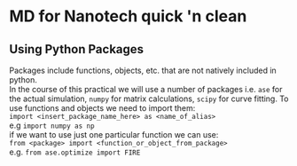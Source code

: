 # MD for Nanotech quick 'n clean

## Using Python Packages
Packages include functions, objects, etc. that are not natively included in python.    
In the course of this practical we will use a number of packages i.e. `ase` for the actual simulation, `numpy` for matrix calculations, `scipy` for curve fitting. To use functions and objects we need to import them:    
`import <insert_package_name_here> as <name_of_alias>`     
e.g `import numpy as np`    
if we want to use just one particular function we can use:    
`from <package> import <function_or_object_from_package>`   
e.g. `from ase.optimize import FIRE`    